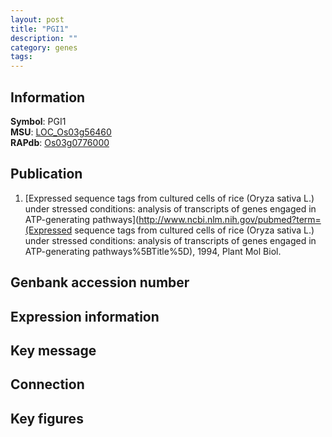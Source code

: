 ```yaml
---
layout: post
title: "PGI1"
description: ""
category: genes
tags: 
---
```


## Information
__Symbol__: PGI1  
__MSU__: [LOC_Os03g56460](http://rice.plantbiology.msu.edu/cgi-bin/ORF_infopage.cgi?orf=LOC_Os03g56460)  
__RAPdb__: [Os03g0776000](http://rapdb.dna.affrc.go.jp/viewer/gbrowse_details/irgsp1?name=Os03g0776000)  

## Publication
1. [Expressed sequence tags from cultured cells of rice (Oryza sativa L.) under stressed conditions: analysis of transcripts of genes engaged in ATP-generating pathways](http://www.ncbi.nlm.nih.gov/pubmed?term=(Expressed sequence tags from cultured cells of rice (Oryza sativa L.) under stressed conditions: analysis of transcripts of genes engaged in ATP-generating pathways%5BTitle%5D), 1994, Plant Mol Biol.

## Genbank accession number

## Expression information

## Key message

## Connection

## Key figures


